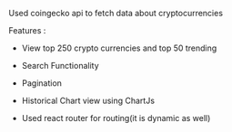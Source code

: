 Used coingecko api to fetch data about cryptocurrencies

Features : 

* View top 250 crypto currencies and top 50 trending 

* Search Functionality

* Pagination

* Historical Chart view using ChartJs

* Used react router for routing(it is dynamic as well)
